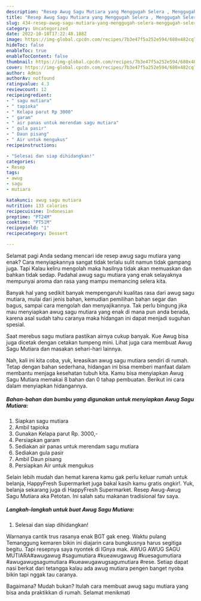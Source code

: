 ```yaml
---
description: "Resep Awug Sagu Mutiara yang Menggugah Selera , Menggugah Selera"
title: "Resep Awug Sagu Mutiara yang Menggugah Selera , Menggugah Selera"
slug: 434-resep-awug-sagu-mutiara-yang-menggugah-selera-menggugah-selera
category: Uncategorized
date: 2022-10-18T17:22:48.188Z
image: https://img-global.cpcdn.com/recipes/7b3e47f5a252e594/680x482cq70/awug-sagu-mutiara-foto-resep-utama.jpg
hideToc: false
enableToc: true
enableTocContent: false
thumbnail: https://img-global.cpcdn.com/recipes/7b3e47f5a252e594/680x482cq70/awug-sagu-mutiara-foto-resep-utama.jpg
cover: https://img-global.cpcdn.com/recipes/7b3e47f5a252e594/680x482cq70/awug-sagu-mutiara-foto-resep-utama.jpg
author: Admin
authorAv: notfound
ratingvalue: 4.3
reviewcount: 12
recipeingredient:
- " sagu mutiara"
- " tapioka"
- " Kelapa parut Rp 3000"
- " garam"
- " air panas untuk merendam sagu mutiara"
- " gula pasir"
- " Daun pisang"
- " Air untuk mengukus"
recipeinstructions:

- "Selesai dan siap dihidangkan!"
categories:
- Resep
tags:
- awug
- sagu
- mutiara

katakunci: awug sagu mutiara 
nutrition: 133 calories
recipecuisine: Indonesian
preptime: "PT24M"
cooktime: "PT51M"
recipeyield: "1"
recipecategory: Dessert

---
```



Selamat pagi Anda sedang mencari ide resep awug sagu mutiara yang enak? Cara menyiapkannya sangat tidak terlalu sulit namun tidak gampang juga. Tapi Kalau keliru mengolah maka hasilnya tidak akan memuaskan dan bahkan tidak sedap. Padahal awug sagu mutiara yang enak selayaknya mempunyai aroma dan rasa yang mampu memancing selera kita.


Banyak hal yang sedikit banyak mempengaruhi kualitas rasa dari awug sagu mutiara, mulai dari jenis bahan, kemudian pemilihan bahan segar dan bagus, sampai cara mengolah dan menyajikannya. Tak perlu bingung jika mau menyiapkan awug sagu mutiara yang enak di mana pun anda berada, karena asal sudah tahu caranya maka hidangan ini dapat menjadi suguhan spesial.

Saat merebus sagu mutiara pastikan airnya cukup banyak. Kue Awug bisa juga dicetak dengan cetakan tumpeng mini. Lihat juga cara membuat Awug Sagu Mutiara dan masakan sehari-hari lainnya.


Nah, kali ini kita coba, yuk, kreasikan awug sagu mutiara sendiri di rumah. Tetap dengan bahan sederhana, hidangan ini bisa memberi manfaat dalam membantu menjaga kesehatan tubuh kita. Kamu bisa menyiapkan Awug Sagu Mutiara memakai 8 bahan dan 0 tahap pembuatan. Berikut ini cara dalam menyiapkan hidangannya.

<!--inarticleads1-->

##### Bahan-bahan dan bumbu yang digunakan untuk menyiapkan Awug Sagu Mutiara:

1. Siapkan  sagu mutiara
1. Ambil  tapioka
1. Gunakan  Kelapa parut Rp. 3000,-
1. Persiapkan  garam
1. Sediakan  air panas untuk merendam sagu mutiara
1. Sediakan  gula pasir
1. Ambil  Daun pisang
1. Persiapkan  Air untuk mengukus


Selain lebih mudah dan hemat karena kamu gak perlu keluar rumah untuk belanja, HappyFresh Supermarket juga bakal kasih kamu gratis ongkir!. Yuk, belanja sekarang juga di HappyFresh Supermarket. Resep Awug-Awug Sagu Mutiara aka Petotan. Ini salah satu makanan tradisional fav saya. 

<!--inarticleads2-->

##### Langkah-langkah untuk buat Awug Sagu Mutiara:


1. Selesai dan siap dihidangkan!

Warnanya cantik trus rasanya enak BGT gak eneg. Waktu pulang Temanggung kemaren bikin ini diajarin cara bungkusnya harus segitiga begitu. Tapi resepnya saya nyontek di IGnya mak. AWUG AWUG SAGU MUTIARA#awugawug #sagumutiara #kueawugawug #kuesagumutiara #awugawugsagumutiara #kueawugawugsagumutiara #rese. Setiap dapat nasi berkat dari tetangga kalau ada awug mutiara pengen banget nyoba bikin tapi nggak tau caranya. 

Bagaimana? Mudah bukan? Itulah cara membuat awug sagu mutiara yang bisa anda praktikkan di rumah. Selamat menikmati
